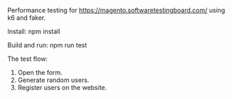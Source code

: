Performance testing for https://magento.softwaretestingboard.com/ using k6 and faker.

Install: npm install

Build and run: npm run test

The test flow:
1. Open the form. 
2. Generate random users.
3. Register users on the website. 

